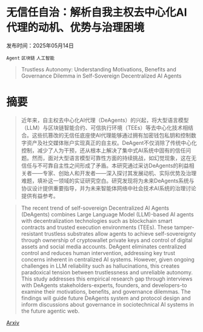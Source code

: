 # 无信任自治：解析自我主权去中心化AI代理的动机、优势与治理困境

发布时间：2025年05月14日

`Agent` `区块链` `人工智能`

> Trustless Autonomy: Understanding Motivations, Benefits and Governance Dilemma in Self-Sovereign Decentralized AI Agents

# 摘要

> 近年来，自主权去中心化AI代理（DeAgents）的兴起，将大型语言模型（LLM）与区块链智能合约、可信执行环境（TEEs）等去中心化技术相结合。这些抗篡改的无信任底座使AI代理能够通过拥有加密钱包私钥和控制数字资产及社交媒体账户实现真正的自主权。DeAgent不仅消除了传统中心化控制，减少了人为干预，还从根本上解决了集中式AI系统中固有的信任问题。然而，面对大型语言模型可靠性方面的持续挑战，如幻觉现象，这在无信任与不可靠自主性之间形成了矛盾。本研究通过采访DeAgents的利益相关者——专家、创始人和开发者——深入探讨其发展动机、实际优势及治理难题，填补这一领域的实证研究空白。研究发现将为未来DeAgents系统与协议设计提供重要指导，并为未来智能体网络中社会技术AI系统的治理讨论提供有益参考。

> The recent trend of self-sovereign Decentralized AI Agents (DeAgents) combines Large Language Model (LLM)-based AI agents with decentralization technologies such as blockchain smart contracts and trusted execution environments (TEEs). These tamper-resistant trustless substrates allow agents to achieve self-sovereignty through ownership of cryptowallet private keys and control of digital assets and social media accounts. DeAgent eliminates centralized control and reduces human intervention, addressing key trust concerns inherent in centralized AI systems. However, given ongoing challenges in LLM reliability such as hallucinations, this creates paradoxical tension between trustlessness and unreliable autonomy. This study addresses this empirical research gap through interviews with DeAgents stakeholders-experts, founders, and developers-to examine their motivations, benefits, and governance dilemmas. The findings will guide future DeAgents system and protocol design and inform discussions about governance in sociotechnical AI systems in the future agentic web.

[Arxiv](https://arxiv.org/abs/2505.09757)